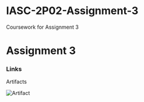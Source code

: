 #   IASC-2P02-Assignment-3
Coursework for Assignment 3

#   Assignment 3

### Links

Artifacts


![Artifact](IASC-2P02-Assignment-3/images3/images.png)


